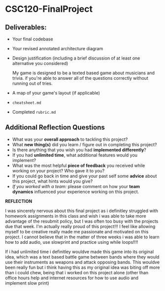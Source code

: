 # CSC120-FinalProject

## Deliverables:
 - Your final codebase
 - Your revised annotated architecture diagram
 - Design justification (including a brief discussion of at least one alternative you considered)

    My game is designed to be a texted based game about musicians and trivia. if you're able to answer all of the questions correctly without running out of tries. 

 - A map of your game's layout (if applicable)
 - `cheatsheet.md`
 - Completed `rubric.md`
  
## Additional Reflection Questions
 - What was your **overall approach** to tackling this project?
 - What **new thing(s)** did you learn / figure out in completing this project?
 - Is there anything that you wish you had **implemented differently**?
 - If you had **unlimited time**, what additional features would you implement?
 - What was the most helpful **piece of feedback** you received while working on your project? Who gave it to you?
 - If you could go back in time and give your past self some **advice** about this project, what hints would you give?
 - _If you worked with a team:_ please comment on how your **team dynamics** influenced your experience working on this project.


 **REFLECTION**

 I was sincerely nervous about this final project as i definitley struggled with homework assignments in this class and wish i was able to take more advantage of the resubmit policy, but I was often too busy with the projects due that week. I'm actually really proud of this project!!! I feel like allowing myself to be creative really made me passionate and motivated on this project. I cannot believe that in the matter of three weeks i was able to learn how to add audio, use slowprint and practice using while loops!!!!

 If i had unlimited time i definitley wouldve made this game into its original idea, which was a text based battle game between bands where they would use their instruments as weapons and attack opposing bands. This wouldve been really fun but i think having this as my original idea was biting off more than i could chew, being that i worked on this project alone (other than office hours help and internet resources for how to use audio and implement slow print)
